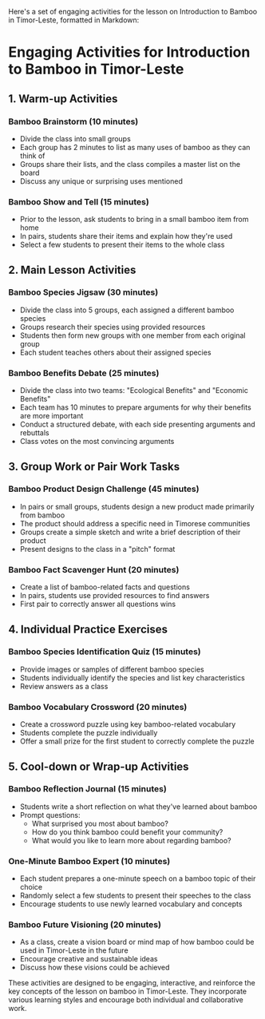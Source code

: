 Here's a set of engaging activities for the lesson on Introduction to Bamboo in Timor-Leste, formatted in Markdown:

# Engaging Activities for Introduction to Bamboo in Timor-Leste

## 1. Warm-up Activities

### Bamboo Brainstorm (10 minutes)
- Divide the class into small groups
- Each group has 2 minutes to list as many uses of bamboo as they can think of
- Groups share their lists, and the class compiles a master list on the board
- Discuss any unique or surprising uses mentioned

### Bamboo Show and Tell (15 minutes)
- Prior to the lesson, ask students to bring in a small bamboo item from home
- In pairs, students share their items and explain how they're used
- Select a few students to present their items to the whole class

## 2. Main Lesson Activities

### Bamboo Species Jigsaw (30 minutes)
- Divide the class into 5 groups, each assigned a different bamboo species
- Groups research their species using provided resources
- Students then form new groups with one member from each original group
- Each student teaches others about their assigned species

### Bamboo Benefits Debate (25 minutes)
- Divide the class into two teams: "Ecological Benefits" and "Economic Benefits"
- Each team has 10 minutes to prepare arguments for why their benefits are more important
- Conduct a structured debate, with each side presenting arguments and rebuttals
- Class votes on the most convincing arguments

## 3. Group Work or Pair Work Tasks

### Bamboo Product Design Challenge (45 minutes)
- In pairs or small groups, students design a new product made primarily from bamboo
- The product should address a specific need in Timorese communities
- Groups create a simple sketch and write a brief description of their product
- Present designs to the class in a "pitch" format

### Bamboo Fact Scavenger Hunt (20 minutes)
- Create a list of bamboo-related facts and questions
- In pairs, students use provided resources to find answers
- First pair to correctly answer all questions wins

## 4. Individual Practice Exercises

### Bamboo Species Identification Quiz (15 minutes)
- Provide images or samples of different bamboo species
- Students individually identify the species and list key characteristics
- Review answers as a class

### Bamboo Vocabulary Crossword (20 minutes)
- Create a crossword puzzle using key bamboo-related vocabulary
- Students complete the puzzle individually
- Offer a small prize for the first student to correctly complete the puzzle

## 5. Cool-down or Wrap-up Activities

### Bamboo Reflection Journal (15 minutes)
- Students write a short reflection on what they've learned about bamboo
- Prompt questions:
  * What surprised you most about bamboo?
  * How do you think bamboo could benefit your community?
  * What would you like to learn more about regarding bamboo?

### One-Minute Bamboo Expert (10 minutes)
- Each student prepares a one-minute speech on a bamboo topic of their choice
- Randomly select a few students to present their speeches to the class
- Encourage students to use newly learned vocabulary and concepts

### Bamboo Future Visioning (20 minutes)
- As a class, create a vision board or mind map of how bamboo could be used in Timor-Leste in the future
- Encourage creative and sustainable ideas
- Discuss how these visions could be achieved

These activities are designed to be engaging, interactive, and reinforce the key concepts of the lesson on bamboo in Timor-Leste. They incorporate various learning styles and encourage both individual and collaborative work.